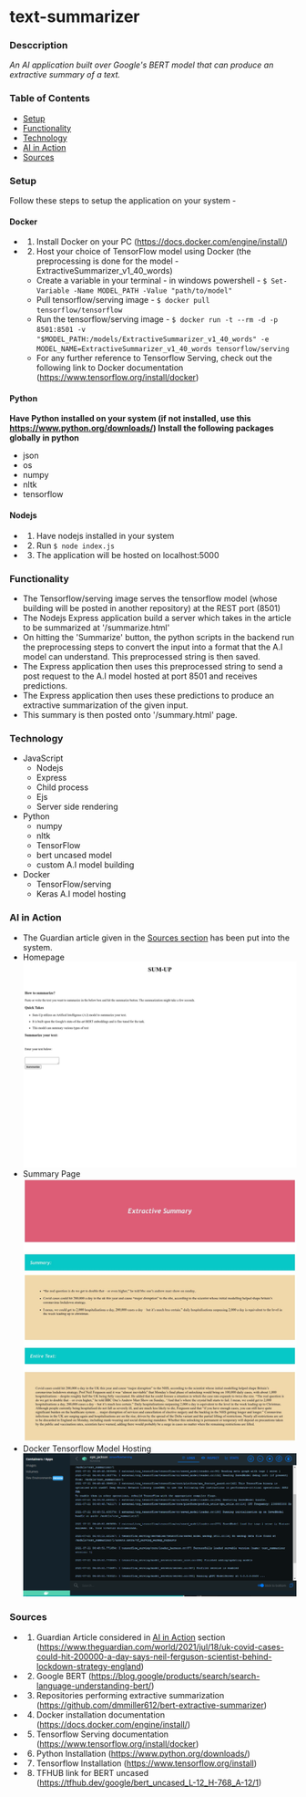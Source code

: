 # text-summarizer

### Desccription
*An AI application built over Google's BERT model that can produce an extractive summary of a text.*

### Table of Contents 
* [Setup](#setup)
* [Functionality](#functionality)
* [Technology](#technology)
* [AI in Action ](#ai-in-action)
* [Sources](#sources)

### Setup
Follow these steps to setup the application on your system - 

#### Docker 
* 1) Install Docker on your PC (https://docs.docker.com/engine/install/)
* 2) Host your choice of TensorFlow model using Docker (the preprocessing is done for the model - ExtractiveSummarizer_v1_40_words)
  * Create a variable in your terminal - in windows powershell - ```$ Set-Variable -Name MODEL_PATH -Value "path/to/model"```
  * Pull tensorflow/serving image  - `$ docker pull tensorflow/tensorflow`
  * Run the tensorflow/serving image - `$ docker run -t --rm -d -p 8501:8501 -v   "$MODEL_PATH:/models/ExtractiveSummarizer_v1_40_words" -e MODEL_NAME=ExtractiveSummarizer_v1_40_words tensorflow/serving`
  * For any further reference to Tensorflow Serving, check out the following link to Docker documentation (https://www.tensorflow.org/install/docker)

#### Python 
**Have Python installed on your system (if not installed, use this https://www.python.org/downloads/)
Install the following packages globally in python**
* json 
* os
* numpy 
* nltk
* tensorflow 

 
#### Nodejs

* 1) Have nodejs installed in your system
* 2) Run `$ node index.js`
* 3) The application will be hosted on localhost:5000

### Functionality 
* The Tensorflow/serving image serves the tensorflow model (whose building will be posted in another repository) at the REST port (8501)
* The Nodejs Express application build a server which takes in the article to be summarized at '/summarize.html'
* On hitting the 'Summarize' button, the python scripts in the backend run the preprocessing steps to convert the input into a format that the A.I model can understand. This preprocessed string is then saved. 
* The Express application then uses this preprocessed string to send a post request to the A.I model hosted at port 8501 and receives predictions. 
* The Express application then uses these predictions to produce an extractive summarization of the given input. 
* This summary is then posted onto '/summary.html' page.

### Technology 
* JavaScript 
  - Nodejs
  - Express 
  - Child process
  - Ejs
  - Server side rendering 
* Python 
  - numpy 
  - nltk 
  - TensorFlow 
  - bert uncased model  
  - custom A.I model building 
* Docker 
  - TensorFlow/serving
  - Keras A.I model hosting  


### AI in Action

* The Guardian article given in the [Sources section](#sources) has been put into the system.
* Homepage
<img src="./images/homepage.jpg"><img/>
* Summary Page
<img src="./images/summary.jpg"><img/>
* Docker Tensorflow Model Hosting 
<img src="./images/docker_tf_hosting.png"><img/>




### Sources 
* 1) Guardian Article considered in [AI in Action](#ai-in-action) section (https://www.theguardian.com/world/2021/jul/18/uk-covid-cases-could-hit-200000-a-day-says-neil-ferguson-scientist-behind-lockdown-strategy-england)
* 2) Google BERT (https://blog.google/products/search/search-language-understanding-bert/)
* 3) Repositories performing extractive summarization (https://github.com/dmmiller612/bert-extractive-summarizer)
* 4) Docker installation documentation (https://docs.docker.com/engine/install/)
* 5) Tensorflow Serving documentation (https://www.tensorflow.org/install/docker)
* 6) Python Installation (https://www.python.org/downloads/)
* 7) Tensorflow Installation (https://www.tensorflow.org/install)
* 8) TFHUB link for BERT uncased (https://tfhub.dev/google/bert_uncased_L-12_H-768_A-12/1)

